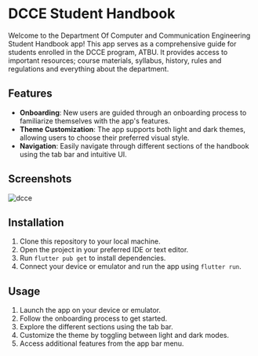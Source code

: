 # DCCE Student Handbook

Welcome to the Department Of Computer and Communication Engineering Student Handbook app! This app serves as a comprehensive guide for students enrolled in the DCCE program, ATBU. It provides access to important resources; course materials, syllabus, history, rules and regulations and everything about the department.

## Features

- **Onboarding**: New users are guided through an onboarding process to familiarize themselves with the app's features.
- **Theme Customization**: The app supports both light and dark themes, allowing users to choose their preferred visual style.
- **Navigation**: Easily navigate through different sections of the handbook using the tab bar and intuitive UI.

## Screenshots

![dcce](https://github.com/GreatGrant/DCCE_STUDENTS_HANDBOOK/assets/62026220/d41ee119-c908-4018-9c31-640a527e17b6)

<!-- 
![20240202_145018](https://github.com/GreatGrant/DCCE_STUDENTS_HANDBOOK/assets/62026220/b6a10511-a707-4c46-bec1-8767fc487c17)
![Screenshot 1](screenshots/screenshot1.png)
![Screenshot 2](screenshots/screenshot2.png)
-->
## Installation

1. Clone this repository to your local machine.
2. Open the project in your preferred IDE or text editor.
3. Run `flutter pub get` to install dependencies.
4. Connect your device or emulator and run the app using `flutter run`.

## Usage

1. Launch the app on your device or emulator.
2. Follow the onboarding process to get started.
3. Explore the different sections using the tab bar.
4. Customize the theme by toggling between light and dark modes.
5. Access additional features from the app bar menu.

<!-- ## Contributing

Contributions are welcome! If you encounter any bugs or have suggestions for improvements, please open an issue on GitHub. Pull requests are also appreciated.

## License

This project is licensed under the MIT License - see the [LICENSE](LICENSE) file for details.
 -->
